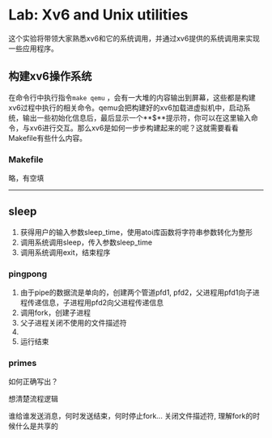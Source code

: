 # Lab: Xv6 and Unix utilities

这个实验将带领大家熟悉xv6和它的系统调用，并通过xv6提供的系统调用来实现一些应用程序。

## 构建xv6操作系统

在命令行中执行指令`make qemu` ，会有一大堆的内容输出到屏幕，这些都是构建xv6过程中执行的相关命令。qemu会把构建好的xv6加载进虚拟机中，启动系统，输出一些初始化信息后，最后显示一个**$**提示符，你可以在这里输入命令，与xv6进行交互。那么xv6是如何一步步构建起来的呢？这就需要看看Makefile有些什么内容。

### Makefile

略，有空填

---



## sleep

1. 获得用户的输入参数sleep_time，使用atoi库函数将字符串参数转化为整形
2. 调用系统调用sleep，传入参数sleep_time
3. 调用系统调用exit，结束程序

### pingpong

1. 由于pipe的数据流是单向的，创建两个管道pfd1, pfd2，父进程用pfd1向子进程传递信息，子进程用pfd2向父进程传递信息
2. 调用fork，创建子进程
3. 父子进程关闭不使用的文件描述符
4. 
5. 运行结束

### primes

如何正确写出？

想清楚流程逻辑

谁给谁发送消息，何时发送结束，何时停止fork... 关闭文件描述符, 理解fork的时候什么是共享的



